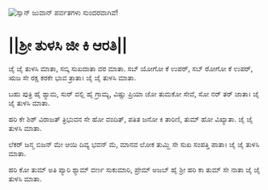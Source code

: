 ![ಸ್ಯಾನ್ ಜುವಾನ್ ಪರ್ವತಗಳು ಸುಂದರವಾಗಿವೆ!](lib/assets/images/artis/img.png "San Juan Mountains")

# ||ಶ್ರೀ ತುಳಸಿ ಜೀ ಕಿ ಆರತಿ||

ಜೈ ಜೈ ತುಳಸಿ ಮಾತಾ, ಸಬ್ಕಿ ಸುಖದಾತಾ ವರ ಮಾತಾ.
ಸಬ್ ಯೋಗೋ ಕೆ ಉಪರ್, ಸಬ್ ರೋಗೋ ಕೆ ಉಪರ್,
ಋಜ ಸೇ ರಕ್ಷ ಕರಕೇ ಭಾವ ತ್ರಾತಾ।
ಜೈ ಜೈ ತುಳಸಿ ಮಾತಾ.

ಬಹು ಪುತ್ರಿ ಹೈ ಶ್ಯಾಮ, ಸುರ್ ವಲ್ಲಿ ಹೈ ಗ್ರಾಮ್ಯ,
ವಿಷ್ಣು ಪ್ರಿಯಾ ಜೋ ತುಮಕೋ ಸೇವೆ, ಸೋ ನರ್ ತರ್ ಜಾತಾ।
ಜೈ ಜೈ ತುಳಸಿ ಮಾತಾ.

ಹರಿ ಕೇ ಶಿಶ್ ವಿರಾಜತ್ ತ್ರಿಭುವನ ಸೇ ಹೋ ವಂದಿತ್,
ಪತಿತ ಜನೋ ಕಿ ತಾರಿಣಿ, ತುಮ್ ಹೋ ವಿಖ್ಯಾತಾ.
ಜೈ ಜೈ ತುಳಸಿ ಮಾತಾ.

ಲೆಕರ್ ಜನ್ಮ ಬಿಜನ್ ಮೇ ಆಯಿ ದಿವ್ಯ ಭವನ್ ಮೆ,
ಮಾನವ ಲೋಕ ತುಮ್ಹಿ ಸೇ ಸುಖ ಸಂಪತ್ತಿ ಪಾತಾ।
ಜೈ ಜೈ ತುಳಸಿ ಮಾತಾ.

ಹರಿ ಕೋ ತುಮ್ ಅತಿ ಪ್ಯಾರಿ ಶ್ಯಾಮ್ ವರ್ಣ ಸುಕುಮಾರಿ,
ಪ್ರೇಮ್ ಅಜಬ್ ಹೈ ಶ್ರೀ ಹರಿ ಕಾ ತುಮ್ ಸೇ ನಾತಾ
ಜೈ ಜೈ ತುಳಸಿ ಮಾತಾ.